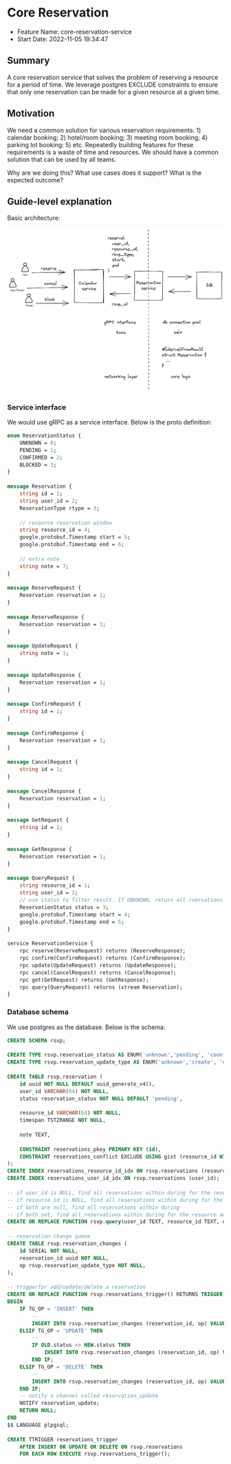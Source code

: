 # Core Reservation

- Feature Name: core-reservation-service
- Start Date: 2022-11-05 19:34:47

## Summary

A core reservation service that solves the problem of reserving a resource for a period of time. We leverage postgres EXCLUDE constraints to ensure that only one reservation can be made for a given resource at a given time.

## Motivation

We need a common solution for various reservation requirements: 1) calendar booking; 2) hotel/room booking; 3) meeting room booking; 4) parking lot booking: 5) etc. Repeatedly building features for these requirements is a waste of time and resources. We should have a common solution that can be used by all teams.

Why are we doing this? What use cases does it support? What is the expected outcome?

## Guide-level explanation

Basic architecture:

![basic arch](images/arch01.png)

### Service interface

We would use gRPC as a service interface. Below is the proto definition:

```proto
enum ReservationStatus {
    UNKNOWN = 0;
    PENDING = 1;
    CONFIRMED = 2;
    BLOCKED = 3;
}

message Reservation {
    string id = 1;
    string user_id = 2;
    ReservationType rtype = 3;

    // resource reservation window
    string resource_id = 4;
    google.protobuf.Timestamp start = 5;
    google.protobuf.Timestamp end = 6;

    // extra note
    string note = 7;
}

message ReserveRequest {
    Reservation reservation = 1;
}

message ReserveResponse {
    Reservation reservation = 1;
}

message UpdateRequest {
    string note = 1;
}

message UpdateResponse {
    Reservation reservation = 1;
}

message ConfirmRequest {
    string id = 1;
}

message ConfirmResponse {
    Reservation reservation = 1;
}

message CancelRequest {
    string id = 1;
}

message CancelResponse {
    Reservation reservation = 1;
}

message GetRequest {
    string id = 1;
}

message GetResponse {
    Reservation reservation = 1;
}

message QueryRequest {
    string resource_id = 1;
    string user_id = 2;
    // use status to filter result. If UNKNOWN, return all rservations
    ReservationStatus status = 3;
    google.protobuf.Timestamp start = 4;
    google.protobuf.Timestamp end = 5;
}

service ReservationService {
    rpc reserve(ReserveRequest) returns (ReserveResponse);
    rpc confirm(ConfirmRequest) returns (ConfirmResponse);
    rpc update(UpdateRequest) returns (UpdateResponse);
    rpc cancel(CancelRequest) returns (CancelResponse);
    rpc get(GetRequest) returns (GetResponse);
    rpc query(QueryRequest) returns (stream Reservation);
}
```

### Database schema

We use postgres as the database. Below is the schema:

```sql
CREATE SCHEMA rsvp;

CREATE TYPE rsvp.reservation_status AS ENUM('unknown','pending', 'coonfirmed', 'blocked')
CREATE TYPE rsvp.reservation_update_type AS ENUM('unknown','create', 'update', 'delete')

CREATE TABLE rsvp.reservation (
    id uuid NOT NULL DEFAULT uuid_generate_v4(),
    user_id VARCHAR(64) NOT NULL,
    status reservation_status NOT NULL DEFAULT 'pending',

    resource_id VARCHAR(64) NOT NULL,
    timespan TSTZRANGE NOT NULL,

    note TEXT,

    CONSTRAINT reservations_pkey PRIMARY KEY (id),
    CONSTRAINT reservations_conflict EXCLUDE USING gist (resource_id WITH =, timespan WITH &&)
);
CREATE INDEX reservations_resource_id_idx ON rsvp.reservations (resource_id);
CREATE INDEX reservations_user_id_idx ON rsvp.reservations (user_id);

-- if user_id is NULL, find all reservations within during for the resource
-- if resource_id is NULL, find all reservations within during for the user
-- if both are null, find all reservations within during
-- if both set, find all reservations within during for the resource and user
CREATE OR REPLACE FUNCTION rsvp.query(user_id TEXT, resource_id TEXT, during TSTZRANGE) RETURNS TABLE rsvp.reservations AS $$ $$ LANGUAGE plpgsql;

-- reservation change queue
CREATE TABLE rsvp.reservation_changes (
    id SERIAL NOT NULL,
    reservation_id uuid NOT NULL,
    op rsvp.reservation_update_type NOT NULL,
);

-- triggerfor add/update/delete a reservation
CREATE OR REPLACE FUNCTION rsvp.reservations_trigger() RETURNS TRIGGER AS $$
BEGIN
    IF TG_OP = 'INSERT' THEN
        --
        INSERT INTO rsvp.reservation_changes (reservation_id, op) VALUES (NEW.id, 'create');
    ELSIF TG_OP = 'UPDATE' THEN
        --
        IF OLD.status <> NEW.status THEN
            INSERT INTO rsvp.reservation_changes (reservation_id, op) VALUES (NEW.id, 'update');
        END IF;
    ELSIF TG_OP = 'DELETE' THEN
        --
        INSERT INTO rsvp.reservation_changes (reservation_id, op) VALUES (NEW.id, 'delete');
    END IF;
    -- notify a channel called reservation_update
    NOTIFY reservation_update;
    RETURN NULL;
END
$$ LANGUAGE plpgsql;

CREATE TTRIGGER reservations_trigger
    AFTER INSERT OR UPDATE OR DELETE ON rsvp.reservations
    FOR EACH ROW EXECUTE rsvp.reservations_trigger();
```
